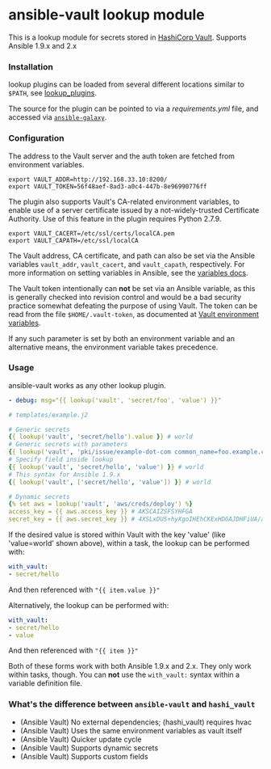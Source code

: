 # ansible-vault lookup module
This is a lookup module for secrets stored in [HashiCorp Vault](https://vaultproject.io/).
Supports Ansible 1.9.x and 2.x

### Installation
lookup plugins can be loaded from several different locations similar to `$PATH`, see
[lookup_plugins](http://docs.ansible.com/ansible/intro_configuration.html#lookup-plugins).

The source for the plugin can be pointed to via a _requirements.yml_ file, and
accessed via [`ansible-galaxy`](http://docs.ansible.com/ansible/galaxy.html).

### Configuration
The address to the Vault server and the auth token are fetched from
environment variables.

    export VAULT_ADDR=http://192.168.33.10:8200/
    export VAULT_TOKEN=56f48aef-8ad3-a0c4-447b-8e96990776ff

The plugin also supports Vault's CA-related environment variables, to
enable use of a server certificate issued by a not-widely-trusted
Certificate Authority. Use of this feature in the plugin requires
Python 2.7.9.

    export VAULT_CACERT=/etc/ssl/certs/localCA.pem
    export VAULT_CAPATH=/etc/ssl/localCA

The Vault address, CA certificate, and path can also be set via the Ansible
variables `vault_addr`, `vault_cacert`, and `vault_capath`, respectively. For
more information on setting variables in Ansible, see the
[variables docs](http://docs.ansible.com/ansible/playbooks_variables.html).

The Vault token intentionally can **not** be set via an Ansible variable, as
this is generally checked into revision control and would be a bad security
practice somewhat defeating the purpose of using Vault. The token can be read
from the file `$HOME/.vault-token`, as documented at
[Vault environment variables](https://www.vaultproject.io/docs/commands/environment.html).

If any such parameter is set by both an environment variable and an
alternative means, the environment variable takes precedence.

### Usage
ansible-vault works as any other lookup plugin.

```yaml
- debug: msg="{{ lookup('vault', 'secret/foo', 'value') }}"
```

```yaml
# templates/example.j2

# Generic secrets
{{ lookup('vault', 'secret/hello').value }} # world
# Generic secrets with parameters
{{ lookup('vault', 'pki/issue/example-dot-com common_name=foo.example.com format=pem_bundle').certificate }}
# Specify field inside lookup
{{ lookup('vault', 'secret/hello', 'value') }} # world
# This syntax for Ansible 1.9.x
{{ lookup('vault', ['secret/hello', 'value']) }} # world

# Dynamic secrets
{% set aws = lookup('vault', 'aws/creds/deploy') %}
access_key = {{ aws.access_key }} # AKSCAIZSFSYHFGA
secret_key = {{ aws.secret_key }} # 4XSLxDUS+hyXgoIHEhCKExHDGAJDHFiUA/adi
```

If the desired value is stored within Vault with the key 'value' (like
'value=world' shown above), within a task, the lookup can be performed with:

```yaml
with_vault:
- secret/hello
```

And then referenced with `"{{ item.value }}"`

Alternatively, the lookup can be performed with:

```yaml
with_vault:
- secret/hello
- value
```

And then referenced with `"{{ item }}"`

Both of these forms work with both Ansible 1.9.x and 2.x. They only work
within tasks, though. You can **not** use the `with_vault:` syntax within a
variable definition file.

### What's the difference between `ansible-vault` and `hashi_vault`

- (Ansible Vault) No external dependencies; (hashi_vault) requires hvac
- (Ansible Vault) Uses the same environment variables as vault itself
- (Ansible Vault) Quicker update cycle
- (Ansible Vault) Supports dynamic secrets
- (Ansible Vault) Supports custom fields
